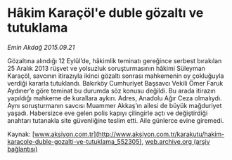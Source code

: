 # Hâkim Karaçöl'e duble gözaltı ve tutuklama

*Emin Akdağ 2015.09.21*

<div class="pNewsDetailMainContent ctx_content" itemprop="articleBody">
 <p>
  Gözaltına alındığı 12 Eylül’de, hâkimlik teminatı gereğince serbest bırakılan 25 Aralık 2013 rüşvet ve yolsuzluk soruşturmasının hâkimi Süleyman Karaçöl, savcının itirazıyla ikinci gözaltı sonrası mahkemenin oy çokluğuyla verdiği kararla tutuklandı. Bakırköy Cumhuriyet Başsavcı Vekili Ömer Faruk Aydıner’e göre teminat bu durumda söz konusu değildi. Bu arada itirazın yapıldığı mahkeme de kurallara aykırı. Adres, Anadolu Ağır Ceza olmalıydı. Aynı soruşturmanın savcısı Muammer Akkaş’ın ailesi de büyük mağduriyet yaşadı. Habersizce eve gelen polis kapıyı çilingirle açtı ve değiştirdiği anahtarı tutanakla site güvenliğine teslim etti. Aile günlerce evine giremedi.
 </p>
</div>


Kaynak: [www.aksiyon.com.tr](http://www.aksiyon.com.tr/karakutu/hakim-karacole-duble-gozalti-ve-tutuklama_552305), [web.archive.org (arşiv bağlantısı)](http://web.archive.org/web/20160109201023/http://www.aksiyon.com.tr/karakutu/hakim-karacole-duble-gozalti-ve-tutuklama_552305)
